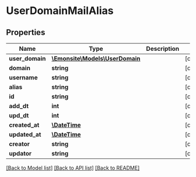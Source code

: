 # UserDomainMailAlias

## Properties
Name | Type | Description | Notes
------------ | ------------- | ------------- | -------------
**user_domain** | [**\Emonsite\Models\UserDomain**](UserDomain.md) |  | [optional] 
**domain** | **string** |  | [optional] 
**username** | **string** |  | [optional] 
**alias** | **string** |  | [optional] 
**id** | **string** |  | [optional] 
**add_dt** | **int** |  | [optional] 
**upd_dt** | **int** |  | [optional] 
**created_at** | [**\DateTime**](\DateTime.md) |  | [optional] 
**updated_at** | [**\DateTime**](\DateTime.md) |  | [optional] 
**creator** | **string** |  | [optional] 
**updator** | **string** |  | [optional] 

[[Back to Model list]](../../README.md#documentation-for-models) [[Back to API list]](../../README.md#documentation-for-api-endpoints) [[Back to README]](../../README.md)

